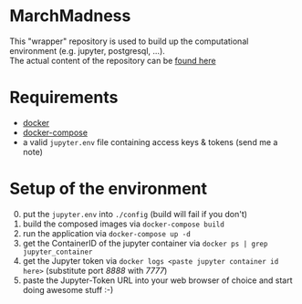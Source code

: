 # MarchMadness
This "wrapper" repository is used to build up the computational environment (e.g. jupyter, postgresql, ...).<br> 
The actual content of the repository can be [found here](https://github.com/jgoerner/MarchMadness/tree/master/MarchMadness)

# Requirements
- [docker](https://docs.docker.com/install/)
- [docker-compose](https://docs.docker.com/compose/install/)
- a valid `jupyter.env` file containing access keys & tokens (send me a note)

# Setup of the environment
0. put the `jupyter.env` into `./config` (build will fail if you don't)
1. build the composed images via `docker-compose build`
2. run the application via `docker-compose up -d`
3. get the ContainerID of the jupyter container via `docker ps | grep jupyter_container`
4. get the Jupyter token via `docker logs <paste jupyter container id here>` (substitute port *8888* with *7777*)
5. paste the Jupyter-Token URL into your web browser of choice and start doing awesome stuff :-)
